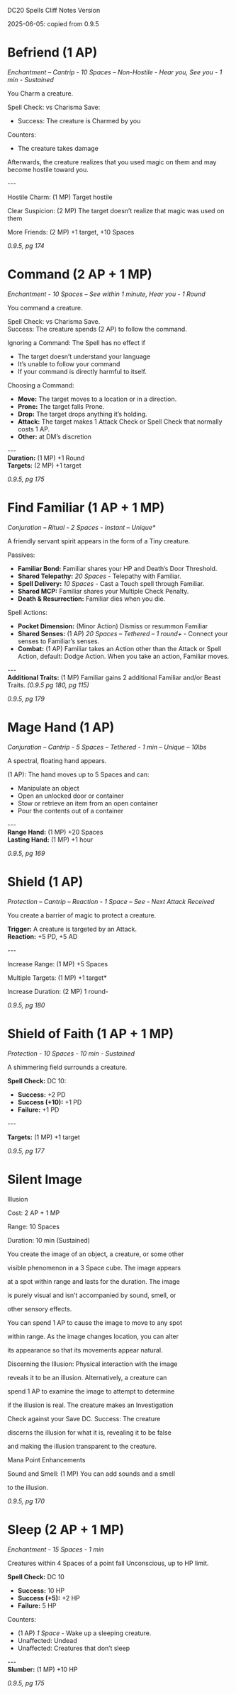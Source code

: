DC20 Spells Cliff Notes Version

2025-06-05: copied from 0.9.5

# Befriend (1 AP)

*Enchantment – Cantrip - 10 Spaces – Non-Hostile - Hear you, See you - 1 min - Sustained*

You Charm a creature.

Spell Check: vs Charisma Save:

-   Success: The creature is Charmed by you

Counters:

-   The creature takes damage

Afterwards, the creature realizes that you used magic on them and may become hostile toward you.

\---

Hostile Charm: (1 MP) Target hostile

Clear Suspicion: (2 MP) The target doesn’t realize that magic was used on them

More Friends: (2 MP) +1 target, +10 Spaces

*0.9.5, pg 174*

# Command (2 AP + 1 MP)

*Enchantment - 10 Spaces – See within 1 minute, Hear you - 1 Round*

You command a creature.

Spell Check: vs Charisma Save.  
Success: The creature spends (2 AP) to follow the command.

Ignoring a Command: The Spell has no effect if

-   The target doesn’t understand your language
-   It’s unable to follow your command
-   If your command is directly harmful to itself.

Choosing a Command:

-   **Move:** The target moves to a location or in a direction.
-   **Prone:** The target falls Prone.
-   **Drop:** The target drops anything it’s holding.
-   **Attack:** The target makes 1 Attack Check or Spell Check that normally costs 1 AP.
-   **Other:** at DM’s discretion

\---  
**Duration:** (1 MP) +1 Round  
**Targets:** (2 MP) +1 target

*0.9.5, pg 175*

# Find Familiar (1 AP + 1 MP)

*Conjuration – Ritual - 2 Spaces - Instant – Unique\**

A friendly servant spirit appears in the form of a Tiny creature.

Passives:

-   **Familiar Bond:** Familiar shares your HP and Death’s Door Threshold.
-   **Shared Telepathy:** *20 Spaces* - Telepathy with Familiar.
-   **Spell Delivery:** *10 Spaces* - Cast a Touch spell through Familiar.
-   **Shared MCP:** Familiar shares your Multiple Check Penalty.
-   **Death & Resurrection:** Familiar dies when you die.

Spell Actions:

-   **Pocket Dimension:** (Minor Action) Dismiss or resummon Familiar
-   **Shared Senses:** (1 AP) *20 Spaces – Tethered – 1 round+* - Connect your senses to Familiar’s senses.
-   **Combat:** (1 AP) Familiar takes an Action other than the Attack or Spell Action, default: Dodge Action. When you take an action, Familiar moves.

\---  
**Additional Traits:** (1 MP) Familiar gains 2 additional Familiar and/or Beast Traits. *(0.9.5 pg 180, pg 115)*

*0.9.5, pg 179*

# Mage Hand (1 AP)

*Conjuration – Cantrip  - 5 Spaces – Tethered - 1 min – Unique – 10lbs*

A spectral, floating hand appears.

(1 AP): The hand moves up to 5 Spaces and can:

-   Manipulate an object
-   Open an unlocked door or container
-   Stow or retrieve an item from an open container
-   Pour the contents out of a container

\---  
**Range Hand:** (1 MP) +20 Spaces  
**Lasting Hand:** (1 MP) +1 hour

*0.9.5, pg 169*

# Shield (1 AP)

*Protection – Cantrip – Reaction - 1 Space – See - Next Attack Received*

You create a barrier of magic to protect a creature.

**Trigger:** A creature is targeted by an Attack.  
**Reaction:** +5 PD, +5 AD

\---

Increase Range: (1 MP) +5 Spaces

Multiple Targets: (1 MP) +1 target\*

Increase Duration: (2 MP) 1 round-

*0.9.5, pg 180*

# Shield of Faith (1 AP + 1 MP)

*Protection - 10 Spaces - 10 min - Sustained*

A shimmering field surrounds a creature.

**Spell Check:** DC 10:

-   **Success:** +2 PD
-   **Success (+10):** +1 PD
-   **Failure:** +1 PD

\---

**Targets:** (1 MP) +1 target

*0.9.5, pg 177*

# Silent Image

Illusion

Cost: 2 AP + 1 MP

Range: 10 Spaces

Duration: 10 min (Sustained)

You create the image of an object, a creature, or some other

visible phenomenon in a 3 Space cube. The image appears

at a spot within range and lasts for the duration. The image

is purely visual and isn’t accompanied by sound, smell, or

other sensory effects.

You can spend 1 AP to cause the image to move to any spot

within range. As the image changes location, you can alter

its appearance so that its movements appear natural.

Discerning the Illusion: Physical interaction with the image

reveals it to be an illusion. Alternatively, a creature can

spend 1 AP to examine the image to attempt to determine

if the illusion is real. The creature makes an Investigation

Check against your Save DC. Success: The creature

discerns the illusion for what it is, revealing it to be false

and making the illusion transparent to the creature.

Mana Point Enhancements

Sound and Smell: (1 MP) You can add sounds and a smell

to the illusion.

*0.9.5, pg 170*

# Sleep (2 AP + 1 MP)

*Enchantment - 15 Spaces - 1 min*

Creatures within 4 Spaces of a point fall Unconscious, up to HP limit.

**Spell Check:** DC 10

-   **Success:** 10 HP
-   **Success (+5):** +2 HP
-   **Failure:** 5 HP

Counters:

-   (1 AP) *1 Space* - Wake up a sleeping creature.
-   Unaffected: Undead
-   Unaffected: Creatures that don’t sleep

\---  
**Slumber:** (1 MP) +10 HP

*0.9.5, pg 175*
